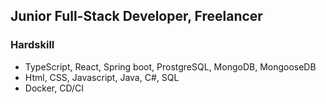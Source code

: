 ## Junior Full-Stack Developer, Freelancer

### Hardskill
- TypeScript, React, Spring boot, ProstgreSQL, MongoDB, MongooseDB
- Html, CSS, Javascript, Java, C#, SQL
- Docker, CD/CI

<!---
Apolderr/Apolderr is a ✨ special ✨ repository because its `README.md` (this file) appears on your GitHub profile.
You can click the Preview link to take a look at your changes.
--->
